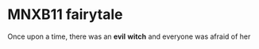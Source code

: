 # MNXB11 fairytale

Once upon a time,
there was an **evil** __witch__
and everyone was afraid of her

